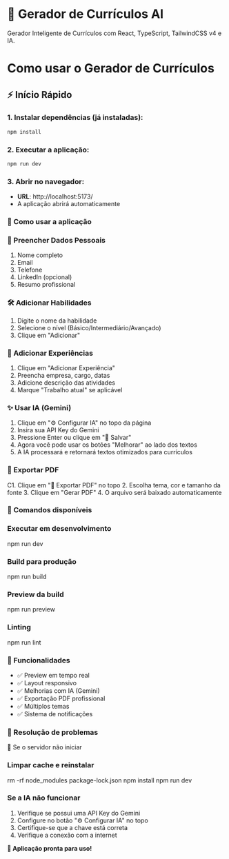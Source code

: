# 🤖 Gerador de Currículos AI

Gerador Inteligente de Currículos com React, TypeScript, TailwindCSS v4 e IA.

# Como usar o Gerador de Currículos

## ⚡ Início Rápido

### 1. Instalar dependências (já instaladas):

```bash
npm install
```

### 2. Executar a aplicação:

```bash
npm run dev
```

### 3. Abrir no navegador:

- **URL**: http://localhost:5173/
- A aplicação abrirá automaticamente

### 🎯 Como usar a aplicação
### 📝 Preencher Dados Pessoais

1. Nome completo
2. Email
3. Telefone
4. LinkedIn (opcional)
5. Resumo profissional

### 🛠️ Adicionar Habilidades

1. Digite o nome da habilidade
2. Selecione o nível (Básico/Intermediário/Avançado)
3. Clique em "Adicionar"

### 💼 Adicionar Experiências

1. Clique em "Adicionar Experiência"
2. Preencha empresa, cargo, datas
3. Adicione descrição das atividades
4. Marque "Trabalho atual" se aplicável

### ✨ Usar IA (Gemini)

1. Clique em "⚙️ Configurar IA" no topo da página
2. Insira sua API Key do Gemini
3. Pressione Enter ou clique em "💾 Salvar"
4. Agora você pode usar os botões "Melhorar" ao lado dos textos
5. A IA processará e retornará textos otimizados para currículos

### 📄 Exportar PDF

C1. Clique em "📄 Exportar PDF" no topo
2. Escolha tema, cor e tamanho da fonte
3. Clique em "Gerar PDF"
4. O arquivo será baixado automaticamente

### 🔧 Comandos disponíveis
### Executar em desenvolvimento
npm run dev

### Build para produção
npm run build

### Preview da build
npm run preview

### Linting
npm run lint

### 🎨 Funcionalidades

- ✅ Preview em tempo real
- ✅ Layout responsivo
- ✅ Melhorias com IA (Gemini)
- ✅ Exportação PDF profissional
- ✅ Múltiplos temas
- ✅ Sistema de notificações

### 🐛 Resolução de problemas
🔹 Se o servidor não iniciar
### Limpar cache e reinstalar
rm -rf node_modules package-lock.json
npm install
npm run dev

### Se a IA não funcionar

1. Verifique se possui uma API Key do Gemini
2. Configure no botão "⚙️ Configurar IA" no topo
3. Certifique-se que a chave está correta
4. Verifique a conexão com a internet

**🎉 Aplicação pronta para uso!**
